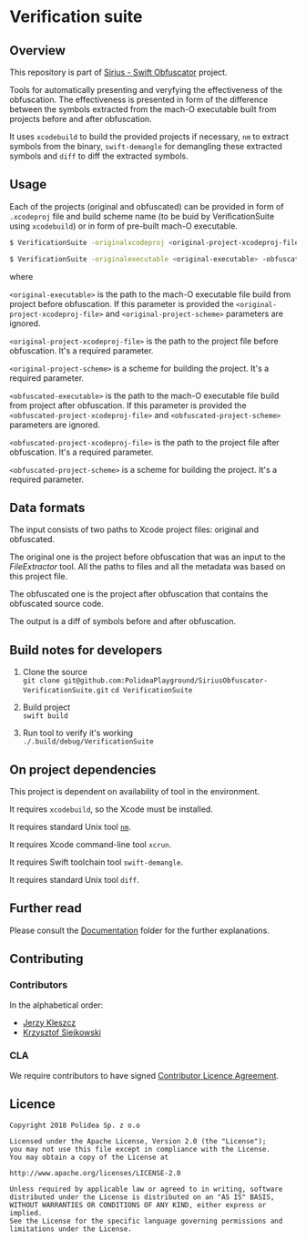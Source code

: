 # Verification suite

## Overview

This repository is part of [Sirius - Swift Obfuscator](https://github.com/PolideaPlayground/SiriusObfuscator) project.

Tools for automatically presenting and veryfying the effectiveness of the obfuscation. The effectiveness is presented in form of the difference between the symbols extracted from the mach-O executable built from projects before and after obfuscation.

It uses `xcodebuild` to build the provided projects if necessary, `nm` to extract symbols from the binary, `swift-demangle` for demangling these extracted symbols and `diff` to diff the extracted symbols.

## Usage

Each of the projects (original and obfuscated) can be provided in form of `.xcodeproj` file and build scheme name (to be buid by VerificationSuite using `xcodebuild`) or in form of pre-built mach-O executable.

```bash
$ VerificationSuite -originalxcodeproj <original-project-xcodeproj-file> -originalscheme <original-project-scheme> -obfuscatedxcodeproj <obfuscated-project-xcodeproj-file> -obfuscatedscheme <obfuscated-project-scheme>
```

```bash
$ VerificationSuite -originalexecutable <original-executable> -obfuscatedexecutable <obfuscated-executable>
```

where

`<original-executable>` is the path to the mach-O executable file build from project before obfuscation. If this parameter is provided the `<original-project-xcodeproj-file>` and `<original-project-scheme>` parameters are ignored.

`<original-project-xcodeproj-file>` is the path to the project file before obfuscation. It's a required parameter.

`<original-project-scheme>` is a scheme for building the project. It's a required parameter.

`<obfuscated-executable>` is the path to the mach-O executable file build from project after obfuscation. If this parameter is provided the `<obfuscated-project-xcodeproj-file>` and `<obfuscated-project-scheme>` parameters are ignored.

`<obfuscated-project-xcodeproj-file>` is the path to the project file after obfuscation. It's a required parameter.

`<obfuscated-project-scheme>` is a scheme for building the project. It's a required parameter.

## Data formats

The input consists of two paths to Xcode project files: original and obfuscated.

The original one is the project before obfuscation that was an input to the _FileExtractor_ tool. All the paths to files and all the metadata was based on this project file.

The obfuscated one is the project after obfuscation that contains the obfuscated source code.

The output is a diff of symbols before and after obfuscation.

## Build notes for developers

1. Clone the source  
   `git clone git@github.com:PolideaPlayground/SiriusObfuscator-VerificationSuite.git`
   `cd VerificationSuite`

2. Build project  
   `swift build`

3. Run tool to verify it's working  
   `./.build/debug/VerificationSuite`

## On project dependencies

This project is dependent on availability of tool in the environment.

It requires `xcodebuild`, so the Xcode must be installed.

It requires standard Unix tool [`nm`](https://en.wikipedia.org/wiki/Nm_(Unix)).

It requires Xcode command-line tool `xcrun`.

It requires Swift toolchain tool `swift-demangle`.

It requires standard Unix tool `diff`.

## Further read

Please consult the [Documentation](Documentation/) folder for the further explanations.

## Contributing

### Contributors

In the alphabetical order:

* [Jerzy Kleszcz](jerzy.kleszcz@polidea.com)
* [Krzysztof Siejkowski](krzysztof.siejkowski@polidea.com)

### CLA

We require contributors to have signed [Contributor Licence Agreement](https://en.wikipedia.org/wiki/Contributor_License_Agreement).

## Licence

```
Copyright 2018 Polidea Sp. z o.o

Licensed under the Apache License, Version 2.0 (the "License");
you may not use this file except in compliance with the License.
You may obtain a copy of the License at

http://www.apache.org/licenses/LICENSE-2.0

Unless required by applicable law or agreed to in writing, software
distributed under the License is distributed on an "AS IS" BASIS,
WITHOUT WARRANTIES OR CONDITIONS OF ANY KIND, either express or implied.
See the License for the specific language governing permissions and
limitations under the License.
```

